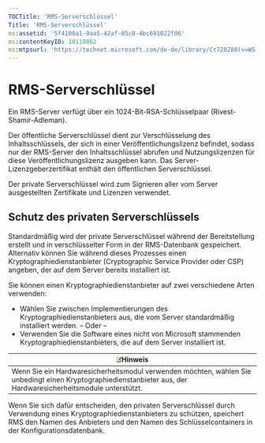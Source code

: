 ```yaml
---
TOCTitle: 'RMS-Serverschlüssel'
Title: 'RMS-Serverschlüssel'
ms:assetid: '5f4100a1-9aa5-42af-85c8-4bc691022f06'
ms:contentKeyID: 18118862
ms:mtpsurl: 'https://technet.microsoft.com/de-de/library/Cc720280(v=WS.10)'
---
```


RMS-Serverschlüssel
===================

Ein RMS-Server verfügt über ein 1024-Bit-RSA-Schlüsselpaar (Rivest-Shamir-Adleman).

Der öffentliche Serverschlüssel dient zur Verschlüsselung des Inhaltsschlüssels, der sich in einer Veröffentlichungslizenz befindet, sodass nur der RMS-Server den Inhaltsschlüssel abrufen und Nutzungslizenzen für diese Veröffentlichungslizenz ausgeben kann. Das Server-Lizenzgeberzertifikat enthält den öffentlichen Serverschlüssel.

Der private Serverschlüssel wird zum Signieren aller vom Server ausgestellten Zertifikate und Lizenzen verwendet.

Schutz des privaten Serverschlüssels
------------------------------------

Standardmäßig wird der private Serverschlüssel während der Bereitstellung erstellt und in verschlüsselter Form in der RMS-Datenbank gespeichert. Alternativ können Sie während dieses Prozesses einen Kryptographiedienstanbieter (Cryptographic Service Provider oder CSP) angeben, der auf dem Server bereits installiert ist.

Sie können einen Kryptographiedienstanbieter auf zwei verschiedene Arten verwenden:

-   Wählen Sie zwischen Implementierungen des Kryptographiedienstanbieters aus, die vom Server standardmäßig installiert werden.
    – Oder –
-   Verwenden Sie die Software eines nicht von Microsoft stammenden Kryptographiedienstanbieters, die auf dem Server installiert ist.

| ![](images/Cc720280.note(WS.10).gif)Hinweis                                                                                        |
|-----------------------------------------------------------------------------------------------------------------------------------------------------------------|
| Wenn Sie ein Hardwaresicherheitsmodul verwenden möchten, wählen Sie unbedingt einen Kryptographiedienstanbieter aus, der Hardwaresicherheitsmodule unterstützt. |

Wenn Sie sich dafür entscheiden, den privaten Serverschlüssel durch Verwendung eines Kryptographiedienstanbieters zu schützen, speichert RMS den Namen des Anbieters und den Namen des Schlüsselcontainers in der Konfigurationsdatenbank.